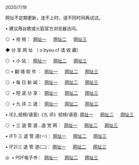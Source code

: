 <p>2020/7/19
<p>网址不定期更新，连不上时，请不同时间再试试。
<p>• 建议用谷歌或火狐官方浏览器访问。
<p>◎  • 视 频： 
<a href="http://mrv.proyectolanuevatierra.com/" target="_blank">网址一</a> 　 
<a href="http://miv.proyectolanuevatierra.com/" target="_blank">网址二</a> 　 
<a href="http://mov.proyectolanuevatierra.com/b.html" target="_blank">网址三</a>  

<p> ◆ 分 享 网 址 （ o.byou.cf 请 收 藏） </p>
<p>◎   •  小 站：  
<a href="http://mrv.proyectolanuevatierra.com/f.html" target="_blank">网址一</a> 　 
<a href="http://miv.proyectolanuevatierra.com/h.html" target="_blank">网址二</a> 　 
<a href="http://mov.proyectolanuevatierra.com/k/" target="_blank">网址三</a></p>
<p>◎  • 翻 墙 软 件 ：  
<a href="http://mrv.proyectolanuevatierra.com/ff/" target="_blank">网址一</a> 　 
<a href="http://miv.proyectolanuevatierra.com/s/read/a1_nd.html" target="_blank">网址二</a> 　 
<a href="http://mov.proyectolanuevatierra.com/ff/index.html" target="_blank">网址三</a></p>
<p>◎   • 每 日 新 闻：  
<a href="http://mrv.proyectolanuevatierra.com/day/" target="_blank">网址一</a> 　 
<a href="http://miv.proyectolanuevatierra.com/day/" target="_blank">网址二</a> 　 
<a href="http://miv.proyectolanuevatierra.com/day/index.html" target="_blank">网址三</a></p>
<p>◎   • 短 波 分 享：  
<a href="http://mrv.proyectolanuevatierra.com/h/" target="_blank">网址一</a> 　 
<a href="http://miv.proyectolanuevatierra.com/h/" target="_blank">网址二</a> 　 
<a href="http://mov.proyectolanuevatierra.com/h/index.html" target="_blank">网址三</a></p>
<p>◎   • 九 评.三 退：  
<a href="http://mrv.proyectolanuevatierra.com/t/" target="_blank">网址一</a> 　 
<a href="http://miv.proyectolanuevatierra.com/v2/index.html" target="_blank">网址二</a> 　 
<a href="http://mov.proyectolanuevatierra.com/tt/index.html" target="_blank">网址三</a> 　</p>
<p>  • (E2_视频/语音)《九 评》视频/语音: 
<a href="http://miv.proyectolanuevatierra.com/7738.html" target="_blank">网址一</a> 　 
<a href="http://mrv.proyectolanuevatierra.com/7614.html" target="_blank">网址二</a> 　 
<a href="http://mov.proyectolanuevatierra.com/7633.html" target="_blank">网址三</a></p>
<p>◎   • 三 退 管 道...退 党 网：  
<a href="http://mrv.proyectolanuevatierra.com/go/td1.html" target="_blank">网址一</a> 　 
<a href="http://miv.proyectolanuevatierra.com/go/td2.html" target="_blank">网址二</a> 　 
<a href="http://mov.proyectolanuevatierra.com/go/td3.html" target="_blank">网址三</a></p>
<p>  • (F1) 三 退 管 道(一)： 
<a href="http://mrv.proyectolanuevatierra.com/dd/" target="_blank">网址一</a> 　 
<a href="http://miv.proyectolanuevatierra.com/s/read/a1_tdx.html" target="_blank">网址二</a> 　 
<a href="http://mov.proyectolanuevatierra.com/dd/" target="_blank">网址三</a></p>
<p>  • (F2)三 退 管 道(二)： 
<a href="http://miv.proyectolanuevatierra.com/d/" target="_blank">网址一</a> 　 
<a href="http://mrv.proyectolanuevatierra.com/d/index.html" target="_blank">网址二</a> 　 
<a href="http://mov.proyectolanuevatierra.com/d/" target="_blank">网址三</a></p>
<p>◎   • PDF电子书：  
<a href="http://mrv.proyectolanuevatierra.com/p/" target="_blank">网址一</a> 　 
<a href="http://miv.proyectolanuevatierra.com/p/index.html" target="_blank">网址二</a> 　 
<a href="http://mov.proyectolanuevatierra.com/p/" target="_blank">网址三</a></p>
